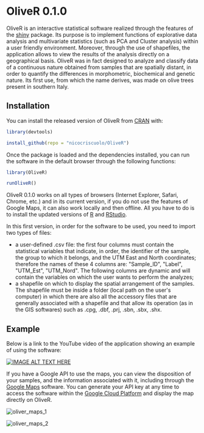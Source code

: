 
<!-- README.md is generated from README.Rmd. Please edit that file -->
OliveR 0.1.0
============

OliveR is an interactive statistical software realized through the features of the [shiny](https://shiny.rstudio.com) package. Its purpose is to implement functions of explorative data analysis and multivariate statistics (such as PCA and Cluster analysis) within a user friendly environment. Moreover, through the use of shapefiles, the application allows to view the results of the analysis directly on a geographical basis. OliveR was in fact designed to analyze and classify data of a continuous nature obtained from samples that are spatially distant, in order to quantify the differences in morphometric, biochemical and genetic nature. Its first use, from which the name derives, was made on olive trees present in southern Italy.

Installation
------------

You can install the released version of OliveR from [CRAN](https://CRAN.R-project.org) with:

``` r
library(devtools)

install_github(repo = "nicocriscuolo/OliveR")
```

Once the package is loaded and the dependencies installed, you can run the software in the default browser through the following functions:

``` r
library(OliveR)

runOliveR()
```

OliveR 0.1.0 works on all types of browsers (Internet Explorer, Safari, Chrome, etc.) and in its current version, if you do not use the features of Google Maps, it can also work locally and then offline. All you have to do is to install the updated versions of [R](https://www.r-project.org) and [RStudio](https://www.rstudio.com).

In this first version, in order for the software to be used, you need to import two types of files:

-   a user-defined .csv file: the first four columns must contain the statistical variables that indicate, in order, the identifier of the sample, the group to which it belongs, and the UTM East and North coordinates; therefore the names of these 4 columns are: "Sample\_ID", "Label", "UTM\_Est", "UTM\_Nord". The following columns are dynamic and will contain the variables on which the user wants to perform the analyzes;
-   a shapefile on which to display the spatial arrangement of the samples. The shapefile must be inside a folder (local path on the user's computer) in which there are also all the accessory files that are generally associated with a shapefile and that allow its operation (as in the GIS softwares) such as .cpg, .dbf, .prj, .sbn, .sbx, .shx.

Example
-------

Below is a link to the YouTube video of the application showing an example of using the software:

[![IMAGE ALT TEXT HERE](http://img.youtube.com/vi/WdUzk_eZjXU/0.jpg)](http://www.youtube.com/watch?v=WdUzk_eZjXU)

If you have a Google API to use the maps, you can view the disposition of your samples, and the information associated with it, including through the [Google Maps](https://www.google.com/maps) software. You can generate your API key at any time to access the software within the [Google Cloud Platform](https://cloud.google.com) and display the map directly on OliveR.

![oliver\_maps\_1](https://user-images.githubusercontent.com/35098432/44960136-3049cc80-aefa-11e8-9bf8-b3641b1d6e04.jpg)

![oliver\_maps\_2](https://user-images.githubusercontent.com/35098432/44960248-1f01bf80-aefc-11e8-8fd4-3acb9c9c9bba.jpg)
